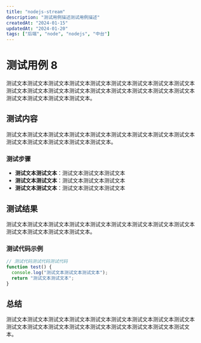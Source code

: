 ```yaml
---
title: "nodejs-stream"
description: "测试用例描述测试用例描述"
createdAt: "2024-01-15"
updatedAt: "2024-01-20"
tags: ["后端", "node", "nodejs", "中台"]
---
```


# 测试用例 8

测试文本测试文本测试文本测试文本测试文本测试文本测试文本测试文本测试文本测试文本测试文本测试文本测试文本测试文本测试文本测试文本测试文本测试文本测试文本测试文本测试文本测试文本。

## 测试内容

测试文本测试文本测试文本测试文本测试文本测试文本测试文本测试文本测试文本测试文本测试文本测试文本测试文本测试文本。

### 测试步骤

- **测试文本测试文本**：测试文本测试文本测试文本
- **测试文本测试文本**：测试文本测试文本测试文本
- **测试文本测试文本**：测试文本测试文本测试文本

## 测试结果

测试文本测试文本测试文本测试文本测试文本测试文本测试文本测试文本测试文本测试文本测试文本测试文本测试文本。

### 测试代码示例

```javascript
// 测试代码测试代码测试代码
function test() {
  console.log("测试文本测试文本测试文本");
  return "测试文本测试文本";
}
```

## 总结

测试文本测试文本测试文本测试文本测试文本测试文本测试文本测试文本测试文本测试文本测试文本测试文本测试文本测试文本测试文本测试文本测试文本测试文本。

